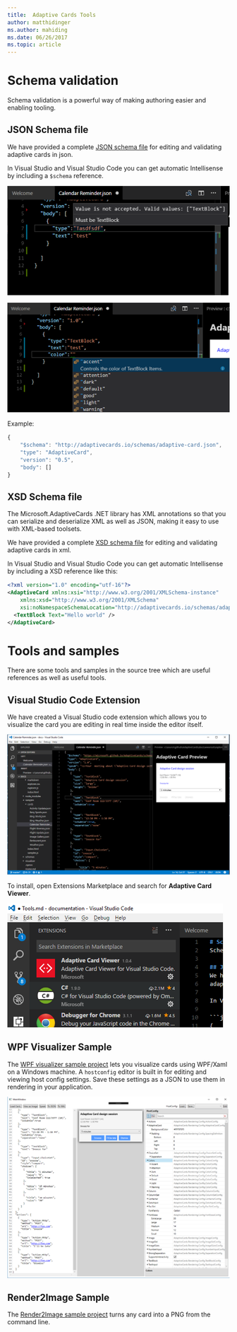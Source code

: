 ```yaml
---
title:  Adaptive Cards Tools
author: matthidinger
ms.author: mahiding
ms.date: 06/26/2017
ms.topic: article
---
```


# Schema validation
Schema validation is a powerful way of making authoring easier and enabling tooling.

## JSON Schema file
We have provided a complete [JSON schema file](http://adaptivecards.io/schemas/adaptive-card.json) for editing and validating 
adaptive cards in json.

In Visual Studio and Visual Studio Code you can get automatic Intellisense by including a `$schema` reference.

![bad](../content/invalidjson1.png)

![autocomplete](../content/autocomplete.png)

Example:
```javascript
{
    "$schema": "http://adaptivecards.io/schemas/adaptive-card.json",
    "type": "AdaptiveCard",
    "version": "0.5",
    "body": []
}
```

## XSD Schema file
The Microsoft.AdaptiveCards .NET library has XML annotations so that you can serialize and deserialize XML 
as well as JSON, making it easy to use with XML-based toolsets. 

We have provided a complete [XSD schema file](http://adaptivecards.io/schemas/adaptive-card.xsd) for editing and validating 
adaptive cards in xml.

In Visual Studio and Visual Studio Code you can get automatic Intellisense by including a XSD reference like this:

```xml
<?xml version="1.0" encoding="utf-16"?>
<AdaptiveCard xmlns:xsi="http://www.w3.org/2001/XMLSchema-instance" 
    xmlns:xsd="http://www.w3.org/2001/XMLSchema"
    xsi:noNamespaceSchemaLocation="http://adaptivecards.io/schemas/adaptive-card.xsd">
  <TextBlock Text="Hello world" />
</AdaptiveCard>
```

# Tools and samples
There are some tools and samples in the source tree which are useful references as well as useful tools.

## Visual Studio Code Extension
We have created a Visual Studio code extension which allows you to visualize the card you are editing in real time
inside the editor itself. 

![extension](../content/vscode-extension.png)

To install, open Extensions Marketplace and search for **Adaptive Card Viewer**.

![marketplace](../content/vscode-extension-marketplace.png)


## WPF Visualizer Sample
The [WPF visualizer sample project](https://github.com/Microsoft/AdaptiveCards/tree/master/source/dotnet/Samples/WPFVisualizer) lets you visualize cards using WPF/Xaml on a Windows machine.  A `hostconfig`
editor is built in for editing and viewing host config settings. Save these settings as a JSON to use them in rendering
in your application.

![wpf visualizer](../content/wpfvisualizer.png)

## Render2Image Sample
The [Render2Image sample project](https://github.com/Microsoft/AdaptiveCards/tree/master/source/dotnet/Samples/RenderImage) turns any card into a PNG from the command line.
